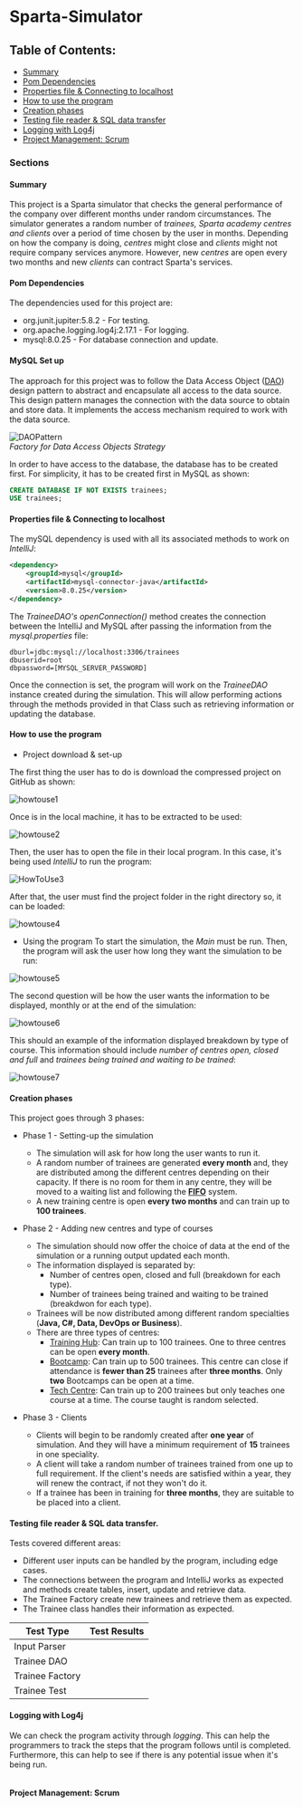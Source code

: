 # Sparta-Simulator

## Table of Contents:

* [Summary](#summary)
* [Pom Dependencies](#pom-dependencies)
* [Properties file & Connecting to localhost](#properties-file--connecting-to-localhost)
* [How to use the program](#how-to-use-the-program)
* [Creation phases](#creation-phases)
* [Testing file reader & SQL data transfer](#testing-file-reader--sql-data-transfer)
* [Logging with Log4j](#logging-with-log4j)
* [Project Management: Scrum](#project-management-scrum)

### Sections
#### Summary
This project is a Sparta simulator that checks the general performance of the company over different months under random circumstances. 
The simulator generates a random number of *trainees, Sparta academy centres and clients* over a period of time chosen by the user in months. 
Depending on how the company is doing, *centres* might close and *clients* might not require company services anymore.
However, new *centres* are open every two months and new *clients* can contract Sparta's services.
#### Pom Dependencies
The dependencies used for this project are:
* org.junit.jupiter:5.8.2 - For testing.
* org.apache.logging.log4j:2.17.1 - For logging.
* mysql:8.0.25 - For database connection and update.
#### MySQL Set up
The approach for this project was to follow the Data Access Object ([DAO](https://www.oracle.com/java/technologies/dataaccessobject.html)) design pattern to abstract and encapsulate all access to the data source. This design pattern manages the connection with the data source to obtain and store data. It implements the access mechanism required to work with the data source.

![DAOPattern](https://user-images.githubusercontent.com/63067669/153708510-bd39862b-3fc2-4c08-8252-ab804d9d527e.png)  
*Factory for Data Access Objects Strategy*

In order to have access to the database, the database has to be created first. For simplicity, it has to be created first in MySQL as shown:

```sql
CREATE DATABASE IF NOT EXISTS trainees;
USE trainees;
```
#### Properties file & Connecting to localhost

The mySQL dependency is used with all its associated methods to work on *IntelliJ*:

```xml
<dependency>
    <groupId>mysql</groupId>
    <artifactId>mysql-connector-java</artifactId>
    <version>8.0.25</version>
</dependency>
```

The *TraineeDAO's openConnection()* method creates the connection between the IntelliJ and MySQL after passing the information from the *mysql.properties* file:

````properties
dburl=jdbc:mysql://localhost:3306/trainees
dbuserid=root
dbpassword=[MYSQL_SERVER_PASSWORD]
````

Once the connection is set, the program will work on the *TraineeDAO* instance created during the simulation. This will allow performing actions through the methods provided in that Class such as retrieving information or updating the database.

#### How to use the program
* Project download & set-up

The first thing the user has to do is download the compressed project on GitHub as shown:

![howtouse1](https://user-images.githubusercontent.com/63067669/154333191-fa3512c7-066e-4cf0-ad7d-44d4fda11d28.png)

Once is in the local machine, it has to be extracted to be used:

![howtouse2](https://user-images.githubusercontent.com/63067669/154333384-35635ef5-a15b-49ea-8f27-e338ba578555.png)

Then, the user has to open the file in their local program. In this case, it's being used *IntelliJ* to run the program:

![HowToUse3](https://user-images.githubusercontent.com/63067669/153816556-dcbdc43f-7075-47c3-9a91-d1379a2afe16.png)

After that, the user must find the project folder in the right directory so, it can be loaded:

![howtouse4](https://user-images.githubusercontent.com/63067669/154334431-25306a8b-27c7-45cd-be32-9390f868d04b.png)

* Using the program
To start the simulation, the *Main* must be run. Then, the program will ask the user how long they want the simulation to be run:

![howtouse5](https://user-images.githubusercontent.com/63067669/154674673-d9c45a80-2a86-439a-b910-48710fcce22e.png)

The second question will be how the user wants the information to be displayed, monthly or at the end of the simulation:

![howtouse6](https://user-images.githubusercontent.com/63067669/154339732-9bd89e8c-6752-4ffb-bf6c-a43340d7b883.png)

This should an example of the information displayed breakdown by type of course. This information should include *number of centres open, closed and full* and *trainees being trained and waiting to be trained*:

![howtouse7](https://user-images.githubusercontent.com/63067669/154677735-1488274e-24b1-4f80-b0cf-d2e9053f6b6f.png)


#### Creation phases

This project goes through 3 phases:

* Phase 1 - Setting-up the simulation
  * The simulation will ask for how long the user wants to run it.
  * A random number of trainees are generated **every month** and, they are distributed among the different centres depending on their capacity. If there is no room for them in any centre, they will be moved to a waiting list and following the **[FIFO](https://en.wikipedia.org/wiki/FIFO_and_LIFO_accounting)** system.
  * A new training centre is open **every two months** and can train up to **100 trainees**.

* Phase 2 - Adding new centres and type of courses
  * The simulation should now offer the choice of data at the end of the simulation or a running output updated each month.
  * The information displayed is separated by:
    * Number of centres open, closed and full (breakdown for each type).
    * Number of trainees being trained and waiting to be trained (breakdwon for each type).
  * Trainees will be now distributed among different random specialties (**Java, C#, Data, DevOps or Business**).
  * There are three types of centres:
    * <ins>Training Hub</ins>: Can train up to 100 trainees. One to three centres can be open **every month**.
    * <ins>Bootcamp</ins>: Can train up to 500 trainees. This centre can close if attendance is **fewer than 25** trainees after **three months**. Only **two** Bootcamps can be open at a time.
    * <ins>Tech Centre</ins>: Can train up to 200 trainees but only teaches one course at a time. The course taught is random selected.

* Phase 3 - Clients
  * Clients will begin to be randomly created after **one year** of simulation. And they will have a minimum requirement of **15** trainees in one speciality.
  * A client will take a random number of trainees trained from one up to full requirement. If the client's needs are satisfied within a year, they will renew the contract, if not they won't do it.
  * If a trainee has been in training for **three months**, they are suitable to be placed into a client.
    
#### Testing file reader & SQL data transfer.
Tests covered different areas:
* Different user inputs can be handled by the program, including edge cases.
* The connections between the program and IntelliJ works as expected and methods create tables, insert, update and retrieve data.
* The Trainee Factory create new trainees and retrieve them as expected.
* The Trainee class handles their information as expected.

| Test Type       |                                                       Test Results                                                       |
|-----------------|:------------------------------------------------------------------------------------------------------------------------:|
| Input Parser    |                                                          ![]()                                                           |
| Trainee DAO     |                                                          ![]()                                                           |
| Trainee Factory |                                                          ![]()                                                           |
| Trainee Test    |                                                          ![]()                                                           |

#### Logging with Log4j
We can check the program activity through *logging*. This can help the programmers to track the steps that the program follows until is completed. Furthermore, this can help to see if there is any potential issue when it's being run.

![]()

#### Project Management: Scrum


